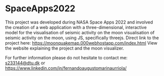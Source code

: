 # SpaceApps2022
This project was developed during NASA 
Space Apps 2022 and involved the creation of a web application with a three-dimensional, interactive model for the 
visualisation of seismic activity on the moon visualisation of seismic activity on the moon, using JS, specifically 
threejs. Direct link to the project here: https://moonquakemap.000webhostapp.com/index.html
View the website explaining the project and the moon visualizer.

For further information please do not hesitate to contact me: s233144@dtu.dk or https://www.linkedin.com/in/fernandoaugustomarinaurriola/
